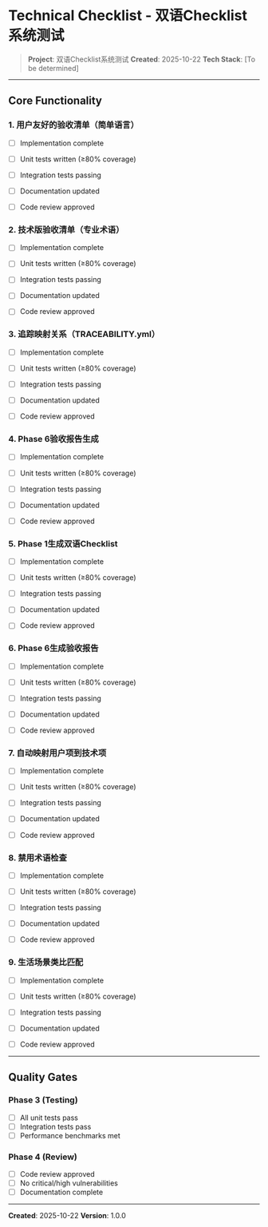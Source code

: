 # Technical Checklist - 双语Checklist系统测试

> **Project**: 双语Checklist系统测试
> **Created**: 2025-10-22
> **Tech Stack**: [To be determined]

---

## Core Functionality


### 1. 用户友好的验收清单（简单语言）
- [ ] Implementation complete <!-- T-001 -->
- [ ] Unit tests written (≥80% coverage)
- [ ] Integration tests passing
- [ ] Documentation updated
- [ ] Code review approved


### 2. 技术版验收清单（专业术语）
- [ ] Implementation complete <!-- T-002 -->
- [ ] Unit tests written (≥80% coverage)
- [ ] Integration tests passing
- [ ] Documentation updated
- [ ] Code review approved


### 3. 追踪映射关系（TRACEABILITY.yml）
- [ ] Implementation complete <!-- T-003 -->
- [ ] Unit tests written (≥80% coverage)
- [ ] Integration tests passing
- [ ] Documentation updated
- [ ] Code review approved


### 4. Phase 6验收报告生成
- [ ] Implementation complete <!-- T-004 -->
- [ ] Unit tests written (≥80% coverage)
- [ ] Integration tests passing
- [ ] Documentation updated
- [ ] Code review approved


### 5. Phase 1生成双语Checklist
- [ ] Implementation complete <!-- T-005 -->
- [ ] Unit tests written (≥80% coverage)
- [ ] Integration tests passing
- [ ] Documentation updated
- [ ] Code review approved


### 6. Phase 6生成验收报告
- [ ] Implementation complete <!-- T-006 -->
- [ ] Unit tests written (≥80% coverage)
- [ ] Integration tests passing
- [ ] Documentation updated
- [ ] Code review approved


### 7. 自动映射用户项到技术项
- [ ] Implementation complete <!-- T-007 -->
- [ ] Unit tests written (≥80% coverage)
- [ ] Integration tests passing
- [ ] Documentation updated
- [ ] Code review approved


### 8. 禁用术语检查
- [ ] Implementation complete <!-- T-008 -->
- [ ] Unit tests written (≥80% coverage)
- [ ] Integration tests passing
- [ ] Documentation updated
- [ ] Code review approved


### 9. 生活场景类比匹配
- [ ] Implementation complete <!-- T-009 -->
- [ ] Unit tests written (≥80% coverage)
- [ ] Integration tests passing
- [ ] Documentation updated
- [ ] Code review approved


---

## Quality Gates

### Phase 3 (Testing)
- [ ] All unit tests pass
- [ ] Integration tests pass
- [ ] Performance benchmarks met

### Phase 4 (Review)
- [ ] Code review approved
- [ ] No critical/high vulnerabilities
- [ ] Documentation complete

---

**Created**: 2025-10-22
**Version**: 1.0.0
